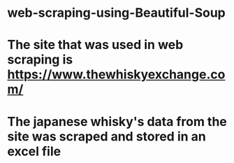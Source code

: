 # web-scraping-using-Beautiful-Soup
# The site that was used in web scraping is https://www.thewhiskyexchange.com/
# The japanese whisky's data  from the site was scraped and stored in an excel file
